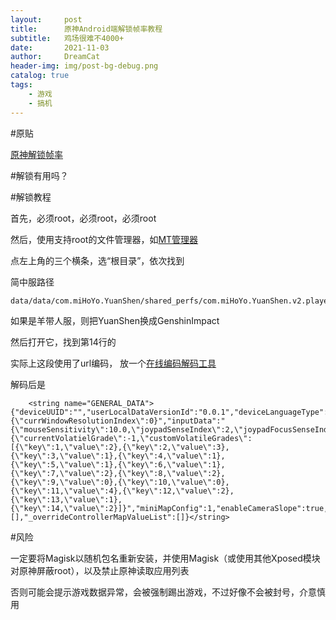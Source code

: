 ```yaml
---
layout:     post
title:      原神Android端解锁帧率教程
subtitle:   鸡场很难不4000+
date:       2021-11-03
author:     DreamCat
header-img: img/post-bg-debug.png
catalog: true
tags:
    - 游戏
    - 搞机
---
```


#原贴

[原神解锁帧率](https://www.coolapk.com/feed/21910939?shareKey=M2YxMWE3Yjc3YTJkNjA2N2Y2OGY~&shareFrom=com.coolapk.market_11.1.2)

#解锁有用吗？



#解锁教程

首先，必须root，必须root，必须root

然后，使用支持root的文件管理器，如[MT管理器](https://www.coolapk.com/apk/bin.mt.plus)

点左上角的三个横条，选“根目录”，依次找到

简中服路径

```
data/data/com.miHoYo.YuanShen/shared_perfs/com.miHoYo.YuanShen.v2.playerperfs.xml
```

如果是羊带人服，则把YuanShen换成GenshinImpact

然后打开它，找到第14行的<string name="GENERAL_DATA">



实际上这段使用了url编码，
放一个[在线编码解码工具](http://tool.chinaz.com/tools/urlencode.aspx)

解码后是

```
    <string name="GENERAL_DATA">{"deviceUUID":"","userLocalDataVersionId":"0.0.1","deviceLanguageType":2,"deviceVoiceLanguageType":0,"selectedServerName":"cn_gf01","localLevelIndex":0,"deviceID":"","targetUID":"","curAccountName":"","uiSaveData":"{\"currWindowResolutionIndex\":0}","inputData":"{\"mouseSensitivity\":10.0,\"joypadSenseIndex\":2,\"joypadFocusSenseIndex\":2,\"joypadInvertCameraX\":false,\"joypadInvertCameraY\":false,\"joypadInvertFocusCameraX\":false,\"joypadInvertFocusCameraY\":false,\"mouseSenseIndex\":2,\"mouseFocusSenseIndex\":2,\"touchpadSenseIndex\":2,\"touchpadFocusSenseIndex\":2,\"lastJoypadDefaultScale\":1.0,\"lastJoypadFocusScale\":1.0,\"lastPCDefaultScale\":0.75,\"lastPCFocusScale\":1.0,\"lastTouchDefaultScale\":0.8500000238418579,\"lastTouchFcousScale\":0.8500000238418579,\"switchWalkRunByBtn\":false,\"cameraDistanceRatio\":0.0}","graphicsData":"{\"currentVolatielGrade\":-1,\"customVolatileGrades\":[{\"key\":1,\"value\":2},{\"key\":2,\"value\":3},{\"key\":3,\"value\":1},{\"key\":4,\"value\":1},{\"key\":5,\"value\":1},{\"key\":6,\"value\":1},{\"key\":7,\"value\":2},{\"key\":8,\"value\":2},{\"key\":9,\"value\":0},{\"key\":10,\"value\":0},{\"key\":11,\"value\":4},{\"key\":12,\"value\":2},{\"key\":13,\"value\":1},{\"key\":14,\"value\":2}]}","miniMapConfig":1,"enableCameraSlope":true,"enableCameraCombatLock":true,"completionPkg":false,"onlyPlayWithPSPlayer":false,"resinNotification":true,"exploreNotification":true,"volumeGlobal":10,"volumeSFX":10,"volumeMusic":10,"volumeVoice":10,"motionBlur":true,"gyroAiming":false,"_overrideControllerMapKeyList":[],"_overrideControllerMapValueList":[]}</string>
```


#风险

一定要将Magisk以随机包名重新安装，并使用Magisk（或使用其他Xposed模块对原神屏蔽root），以及禁止原神读取应用列表

否则可能会提示游戏数据异常，会被强制踢出游戏，不过好像不会被封号，介意慎用